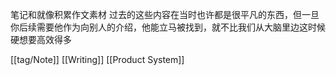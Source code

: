 笔记和就像积累作文素材 过去的这些内容在当时也许都是很平凡的东西，但一旦你后续需要他作为向别人的介绍，他能立马被找到，就不比我们从大脑里边这时候硬想要高效得多

[[tag/Note]] [[Writing]] [[Product System]]